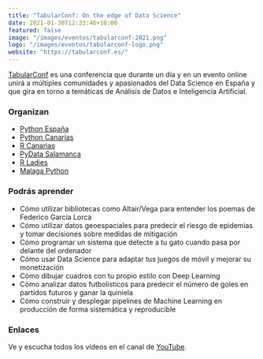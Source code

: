 ```yaml
---
title: "TabularConf: On the edge of Data Science"
date: 2021-01-30T12:33:46+10:00
featured: false
image: "/images/eventos/tabularconf-2021.png"
logo: "/images/eventos/tabularconf-logo.png"
website: "https://tabularconf.es/"
---
```


[TabularConf](https://tabularconf.es/) es una conferencia que durante un día y en un evento online unirá a múltiples comunidades y apasionados del Data Science en España y que gira en torno a temáticas de Análisis de Datos e Inteligencia Artificial.

### Organizan 
- [Python España](https://www.es.python.org/)
- [Python Canarias](https://pythoncanarias.es/)
- [R Canarias](http://canarias.r-es.org/)
- [PyData Salamanca](https://www.meetup.com/es-ES/PyData-Salamanca/)
- [R Ladies](https://www.meetup.com/es/rladies-madrid/)
- [Malaga Python](https://www.python-malaga.es/)

### Podrás aprender

- Cómo utilizar bibliotecas como Altair/Vega para entender los poemas de Federico García Lorca
- Cómo utilizar datos geoespaciales para predecir el riesgo de epidemias y tomar decisiones sobre medidas de mitigación
- Cómo programar un sistema que detecte a tu gato cuando pasa por delante del ordenador
- Cómo usar Data Science para adaptar tus juegos de móvil y mejorar su monetización
- Cómo dibujar cuadros con tu propio estilo con Deep Learning
- Cómo analizar datos futbolísticos para predecir el número de goles en partidos futuros y ganar la quiniela
- Cómo construir y desplegar pipelines de Machine Learning en producción de forma sistemática y reproducible

### Enlaces
Ve y escucha todos los vídeos en el canal de [YouTube](https://www.youtube.com/channel/UCdYy89_rBEbWWRTwVpkeUsA).
